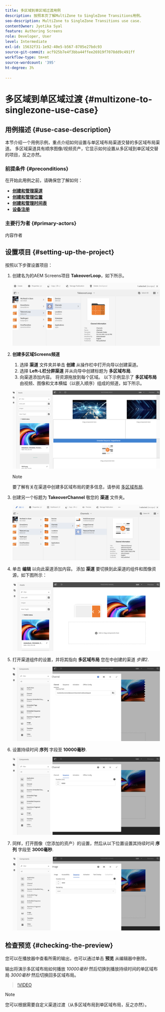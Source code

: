 ```yaml
---
title: 多区域到单区域过渡用例
description: 按照本页了解MultiZone to SingleZone Transitions用例。
seo-description: MultiZone to SingleZone Transitions use case.
contentOwner: Jyotika Syal
feature: Authoring Screens
role: Developer, User
level: Intermediate
exl-id: 15632f31-1e92-40e5-b567-8705e27bdc93
source-git-commit: acf925b7e4f3bba44ffee26919f7078dd9c491ff
workflow-type: tm+mt
source-wordcount: '395'
ht-degree: 3%

---
```


# 多区域到单区域过渡 {#multizone-to-singlezone-use-case}


## 用例描述 {#use-case-description}

本节介绍一个用例示例，重点介绍如何设置与单区域布局渠道交替的多区域布局渠道。 多区域渠道具有顺序图像/视频资产，它显示如何设置从多区域到单区域交替的项目，反之亦然。

### 前提条件 {#preconditions}

在开始此用例之前，请确保您了解如何：

* **[创建和管理渠道](managing-channels.md)**
* **[创建和管理位置](managing-locations.md)**
* **[创建和管理时间表](managing-schedules.md)**
* **[设备注册](device-registration.md)**

### 主要行为者 {#primary-actors}

内容作者

## 设置项目 {#setting-up-the-project}

按照以下步骤设置项目：

1. 创建名为的AEM Screens项目 **TakeoverLoop**，如下所示。

   ![资产](assets/mz-to-sz1.png)


1. **创建多区域Screens频道**

   1. 选择 **渠道** 文件夹并单击 **创建** 从操作栏中打开向导以创建渠道。
   1. 选择 **Left-L栏分屏渠道** 并从向导中创建标题为 **多区域布局**.
   1. 向渠道添加内容。 将资源拖放到每个区域。 以下示例显示了 **多区域布局** 由视频、图像和文本横幅（以嵌入顺序）组成的频道，如下所示。

   ![资产](assets/mz-to-sz2.png)

   >[!NOTE]
   >
   >要了解有关在渠道中创建多区域布局的更多信息，请参阅 [多区域布局](multi-zone-layout-aem-screens.md).


1. 创建另一个标题为 **TakeoverChannel** 敬您的 **渠道** 文件夹。

   ![资产](assets/mz-to-sz3.png)

1. 单击 **编辑** 以向此渠道添加内容。 添加 **渠道** 要切换到此渠道的组件和图像资源，如下图所示：

   ![资产](assets/mz-to-sz4.png)

1. 打开渠道组件的设置，并将其指向 **多区域布局** 您在中创建的渠道 *步骤2*.

   ![资产](assets/mz-to-sz5.png)

1. 设置持续时间 **序列** 字段至 **10000毫秒**.

   ![资产](assets/mz-to-sz6.png)

1. 同样，打开图像（您添加的资产）的设置，然后从以下位置设置其持续时间 **序列** 字段至 **3000毫秒**.

   ![资产](assets/mz-to-sz7.png)

## 检查预览 {#checking-the-preview}

您可以在播放器中查看所需的输出，也可以通过单击 **预览** 从编辑器中删除。

输出将演示多区域布局如何播放 *10000毫秒* 然后切换到播放持续时间的单区域布局 *3000毫秒* 然后切换回多区域布局。

>[!VIDEO](https://video.tv.adobe.com/v/30366)

>[!NOTE]
>
>您可以根据需要自定义渠道过渡（从多区域布局到单区域布局，反之亦然）。
